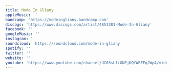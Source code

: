 ```yaml
---
title: Mode In Gliany
appleMusic: ''
bandcamp: 'https://modeingliany.bandcamp.com'
discogs: 'https://www.discogs.com/artist/4851381-Mode-In-Gliany'
facebook: ''
googleMusic: ''
instagram: ''
soundcloud: 'https://soundcloud.com/mode-in-gliany'
spotify: ''
twitter: ''
website: ''
youtube: 'https://www.youtube.com/channel/UC03sL1iGNEjKQYWBFFqJWpA/videos'
---
```

